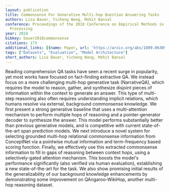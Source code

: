 ```yaml
---
layout: publication
title: Commonsense For Generative Multi-hop Question Answering Tasks
authors: Lisa Bauer, Yicheng Wang, Mohit Bansal
conference: Proceedings of the 2018 Conference on Empirical Methods in Natural Language
  Processing
year: 2018
bibkey: bauer2018commonsense
citations: 173
additional_links: [{name: Paper, url: 'https://arxiv.org/abs/1809.06309'}]
tags: ["Datasets", "Evaluation", "Model Architecture"]
short_authors: Lisa Bauer, Yicheng Wang, Mohit Bansal
---
```

Reading comprehension QA tasks have seen a recent surge in popularity, yet
most works have focused on fact-finding extractive QA. We instead focus on a
more challenging multi-hop generative task (NarrativeQA), which requires the
model to reason, gather, and synthesize disjoint pieces of information within
the context to generate an answer. This type of multi-step reasoning also often
requires understanding implicit relations, which humans resolve via external,
background commonsense knowledge. We first present a strong generative baseline
that uses a multi-attention mechanism to perform multiple hops of reasoning and
a pointer-generator decoder to synthesize the answer. This model performs
substantially better than previous generative models, and is competitive with
current state-of-the-art span prediction models. We next introduce a novel
system for selecting grounded multi-hop relational commonsense information from
ConceptNet via a pointwise mutual information and term-frequency based scoring
function. Finally, we effectively use this extracted commonsense information to
fill in gaps of reasoning between context hops, using a selectively-gated
attention mechanism. This boosts the model's performance significantly (also
verified via human evaluation), establishing a new state-of-the-art for the
task. We also show promising initial results of the generalizability of our
background knowledge enhancements by demonstrating some improvement on
QAngaroo-WikiHop, another multi-hop reasoning dataset.